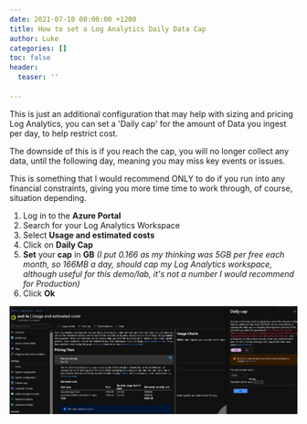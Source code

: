 ```yaml
---
date: 2021-07-10 00:00:00 +1200
title: How to set a Log Analytics Daily Data Cap
author: Luke
categories: []
toc: false
header:
  teaser: ''

---
```

This is just an additional configuration that may help with sizing and pricing Log Analytics, you can set a 'Daily cap' for the amount of Data you ingest per day, to help restrict cost.

The downside of this is if you reach the cap, you will no longer collect any data, until the following day, meaning you may miss key events or issues.

This is something that I would recommend ONLY to do if you run into any financial constraints, giving you more time time to work through, of course, situation depending.

1. Log in to the **Azure Portal**
2. Search for your Log Analytics Workspace
3. Select **Usage and estimated costs**
4. Click on **Daily Cap**
5. **Set** your **cap** in **GB** _(I put 0.166 as my thinking was 5GB per free each month, so 166MB a day, should cap my Log Analytics workspace, although useful for this demo/lab, it's not a number I would recommend for Production)_
6. Click **Ok**

![](/uploads/azportal_loganalyticscap.png)